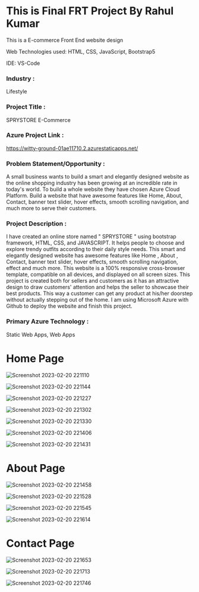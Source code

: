 # This is Final FRT Project By Rahul Kumar

 This is a E-commerce Front End website design 

 Web Technologies used: HTML, CSS, JavaScript, Bootstrap5

 IDE: VS-Code  

 ### Industry :
 Lifestyle 

### Project Title :
SPRYSTORE E-Commerce  

 ### Azure Project Link :
https://witty-ground-01ae11710.2.azurestaticapps.net/

### Problem Statement/Opportunity :

A small business wants to build a smart and elegantly designed website as the online shopping industry has been growing at an incredible rate in today's world. To build a whole website they have chosen Azure Cloud Platform. Build a website that have awesome features like Home, About, Contact, banner text slider, hover effects, smooth scrolling navigation, and much more to serve their customers.

### Project Description :

I have created an online store named " SPRYSTORE " using bootstrap framework, HTML, CSS, and JAVASCRIPT. It helps people to choose and explore trendy outfits according to their daily style needs. This smart and elegantly designed website has awesome features like Home , About , Contact, banner text slider, hover effects, smooth scrolling navigation, effect and much more. This website is a 100% responsive cross-browser template, compatible on all devices, and displayed on all screen sizes. This project is created both for sellers and customers as it has an attractive design to draw customers' attention and helps the seller to showcase their best products. This way a customer can get any product at his/her doorstep without actually stepping out of the home. I am using Microsoft Azure with Github to deploy the website and finish this project.

### Primary Azure Technology : 
Static Web Apps, Web Apps

# Home Page

![Screenshot 2023-02-20 221110](https://user-images.githubusercontent.com/113056235/220163339-6eeb9f8d-c595-4452-9c31-9926593592b5.png)

![Screenshot 2023-02-20 221144](https://user-images.githubusercontent.com/113056235/220163368-29ee1827-3ba6-4dc7-a42c-82afc72396f6.png)

![Screenshot 2023-02-20 221227](https://user-images.githubusercontent.com/113056235/220163395-f5a09bbf-78fb-46a3-9c10-1d633b95d324.png)

![Screenshot 2023-02-20 221302](https://user-images.githubusercontent.com/113056235/220163434-3b3fbd8d-516b-4af9-97b6-19d2f095be2f.png)

![Screenshot 2023-02-20 221330](https://user-images.githubusercontent.com/113056235/220163460-d12d982e-d84b-4174-a30c-be381341d173.png)

![Screenshot 2023-02-20 221406](https://user-images.githubusercontent.com/113056235/220163857-62f8dcce-6db5-477b-b90f-aafb4e949cdd.png)

![Screenshot 2023-02-20 221431](https://user-images.githubusercontent.com/113056235/220163887-647e6626-4b78-4249-baf8-109753460a2a.png)

# About Page

![Screenshot 2023-02-20 221458](https://user-images.githubusercontent.com/113056235/220164090-0c24563d-f463-41ef-bc8a-5b87114da76a.png)

![Screenshot 2023-02-20 221528](https://user-images.githubusercontent.com/113056235/220164117-e3abbbbd-92f7-4367-81ae-91671afa27c8.png)

![Screenshot 2023-02-20 221545](https://user-images.githubusercontent.com/113056235/220164128-1e5793a9-5443-4fd0-99aa-616d5c1e7403.png)

![Screenshot 2023-02-20 221614](https://user-images.githubusercontent.com/113056235/220164136-9b33833e-9e28-4c89-9794-3664c7913f7c.png)

# Contact Page

![Screenshot 2023-02-20 221653](https://user-images.githubusercontent.com/113056235/220164340-3a753e3b-5a24-4aa9-bf04-923c5296b006.png)

![Screenshot 2023-02-20 221713](https://user-images.githubusercontent.com/113056235/220164351-94f06a5c-68a7-4926-9ae1-3a6ce077d341.png)

![Screenshot 2023-02-20 221746](https://user-images.githubusercontent.com/113056235/220164366-f8115cc8-a568-4945-a044-7aab74444959.png)
